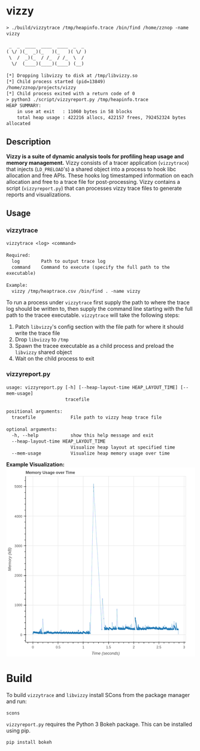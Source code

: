# vizzy

```
> ./build/vizzytrace /tmp/heapinfo.trace /bin/find /home/zznop -name vizzy

 _  _  ____  ____  ____  _  _
( \/ )(_  _)(_   )(_   )( \/ )
 \  /  _)(_  / /_  / /_  \  /
  \/  (____)(____)(____) (__)

[*] Dropping libvizzy to disk at /tmp/libvizzy.so
[*] Child process started (pid=13849)
/home/zznop/projects/vizzy
[*] Child process exited with a return code of 0
> python3 ./script/vizzyreport.py /tmp/heapinfo.trace 
HEAP SUMMARY:
    in use at exit   : 11060 bytes in 58 blocks
    total heap usage : 422216 allocs, 422157 frees, 792452324 bytes allocated
```

## Description

**Vizzy is a suite of dynamic analysis tools for profiling heap usage and memory management.** Vizzy consists of a
tracer application (`vizzytrace`) that injects (`LD_PRELOAD`'s) a shared object into a process to hook libc allocation
and free APIs. These hooks log timestamped information on each allocation and free to a trace file for post-processing.
Vizzy contains a script (`vizzyreport.py`) that can processes vizzy trace files to generate reports and visualizations.

## Usage

### vizzytrace

```
vizzytrace <log> <command>

Required:
  log        Path to output trace log
  command    Command to execute (specify the full path to the executable)

Example:
  vizzy /tmp/heaptrace.csv /bin/find . -name vizzy
```

To run a process under `vizzytrace` first supply the path to where the trace log should be written to, then supply
the command line starting with the full path to the tracee executable. `vizzytrace` will take the following steps:
1. Patch `libvizzy`'s config section with the file path for where it should write the trace file
2. Drop `libvizzy` to `/tmp`
3. Spawn the tracee executable as a child process and preload the `libvizzy` shared object
4. Wait on the child process to exit

### vizzyreport.py

```
usage: vizzyreport.py [-h] [--heap-layout-time HEAP_LAYOUT_TIME] [--mem-usage]
                      tracefile

positional arguments:
  tracefile             File path to vizzy heap trace file

optional arguments:
  -h, --help            show this help message and exit
  --heap-layout-time HEAP_LAYOUT_TIME
                        Visualize heap layout at specified time
  --mem-usage           Visualize heap memory usage over time
```

**Example Visualization:**
![Alt text](screens/memusage.png "Vizzy Plot")

# Build

To build `vizzytrace` and `libvizzy` install SCons from the package manager and run:

```
scons
```

`vizzyreport.py` requires the Python 3 Bokeh package. This can be installed using pip.

```
pip install bokeh
```
